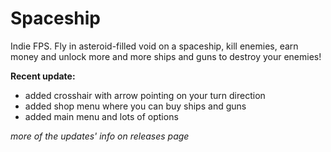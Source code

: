 # Spaceship
Indie FPS. Fly in asteroid-filled void on a spaceship, kill enemies, earn money and unlock more and more ships and guns to destroy your enemies!



**Recent update:**
- added crosshair with arrow pointing on your turn direction
- added shop menu where you can buy ships and guns
- added main menu and lots of options

*more of the updates' info on releases page*
